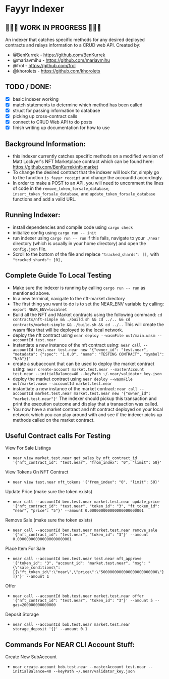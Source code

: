 # Fayyr Indexer 

## 🚨🚨🚨 WORK IN PROGRESS 🚨🚨🚨

An indexer that catches specific methods for any desired deployed contracts and relays information to a CRUD web API. 
Created by: 
- @BenKurrek - https://github.com/BenKurrek
- @mariavmihu - https://github.com/mariavmihu
- @frol - https://github.com/frol
- @khorolets - https://github.com/khorolets

## TODO / DONE:
- [x] basic indexer working
- [x] match statements to determine which method has been called
- [x] struct for passing information to database
- [x] picking up cross-contract calls
- [x] connect to CRUD Web API to do posts
- [x] finish writing up documentation for how to use

## Background Information:
- this indexer currently catches specific methods on a modified version of Matt Lockyer's NFT Marketplace contract which can be found here: https://github.com/BenKurrek/nft-market
- To change the desired contract that the indexer will look for, simply go to the function `is_fayyr_receipt` and change the accountId accordingly. 
- In order to make a POST to an API, you will need to uncomment the lines of code in the `remove_token_forsale_database`, `insert_token_forsale_database`, and `update_token_forsale_database` functions and add a valid URL. 

## Running Indexer:
- install dependencies and compile code using `cargo check`
- initialize config using `cargo run -- init`
- run indexer using `cargo run -- run` if this fails, navigate to your `./near` directory (which is usually in your home directory) and open the `config.json` file. 
- Scroll to the bottom of the file and replace `"tracked_shards": [],` with `"tracked_shards": [0],`

## Complete Guide To Local Testing
- Make sure the indexer is running by calling `cargo run -- run` as mentioned above. 
- In a new terminal, navigate to the nft-market directory
- The first thing you want to do is to set the NEAR_ENV variable by calling: `export NEAR_ENV=localnet`
- Build all the NFT and Market contracts using the following command: `cd contracts/nft-simple && ./build.sh && cd ../.. && cd contracts/market-simple && ./build.sh && cd ../..` This will create the wasm files that will be deployed to the local network. 
- deploy the nft contract using `near deploy --wasmFile out/main.wasm --accountId test.near`
- instantiate a new instance of the nft contract using: `near call --accountId test.near test.near new '{"owner_id": "test.near", "metadata": {"spec": "1.0.0", "name": "TESTING CONTRACT", "symbol": "N/A"}}'`
- create a subaccount that can be used to deploy the market contract using: `near create-account market.test.near --masterAccount test.near --initialBalance=40 --keyPath ~/.near/validator_key.json`
- deploy the market contract using `near deploy --wasmFile out/market.wasm --accountId market.test.near`
- instantiate a new instance of the market contract: `near call --accountId market.test.near market.test.near new '{"owner_id": "market.test.near"}'` The indexer should pickup this transaction and print the execution outcome and display that a transaction was called. 
- You now have a market contract and nft contract deployed on your local network which you can play around with and see if the indexer picks up methods called on the market contract.

## Useful Contract calls For Testing
View For Sale Listings
- `near view market.test.near get_sales_by_nft_contract_id '{"nft_contract_id": "test.near", "from_index": "0", "limit": 50}'`

View Tokens On NFT Contract
- `near view test.near nft_tokens '{"from_index": "0", "limit": 50}'`

Update Price (make sure the token exists)
- `near call --accountId ben.test.near market.test.near update_price '{"nft_contract_id": "test.near", "token_id": "3", "ft_token_id": "near", "price": "5"}' --amount 0.000000000000000000000001`

Remove Sale (make sure the token exists)
- `near call --accountId ben.test.near market.test.near remove_sale '{"nft_contract_id": "test.near", "token_id": "3"}' --amount 0.000000000000000000000001`

Place Item For Sale
- `near call --accountId ben.test.near test.near nft_approve '{"token_id": "3", "account_id": "market.test.near", "msg": "{\"sale_conditions\":[{\"ft_token_id\":\"near\",\"price\":\"5000000000000000000000000\"}]}"}' --amount 1` 

Offer
- `near call --accountId bob.test.near market.test.near offer '{"nft_contract_id": "test.near", "token_id": "3"}' --amount 5 --gas=200000000000000`

Deposit Storage
- `near call --accountId bob.test.near market.test.near storage_deposit '{}' --amount 0.1`

## Commands For NEAR CLI Account Stuff:
Create New SubAccount
- `near create-account bob.test.near --masterAccount test.near --initialBalance=40 --keyPath ~/.near/validator_key.json`
